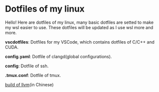# Dotfiles of my linux

Hello! Here are dotfiles of my linux, many basic dotfiles are setted to make my wsl easier to use. These dotfiles will be updated as I use wsl more and more.

**vscdotfiles**: Dotfiles for my VSCode, which contains dotfiles of C/C++ and CUDA.

**config.yaml**: Dotfile of clangd(global configurations).

**config**: Dotfile of ssh.

**.tmux.conf**: Dotfile of tmux.

[build of llvm](./vscdotfiles/C/README.md)(in Chinese)
